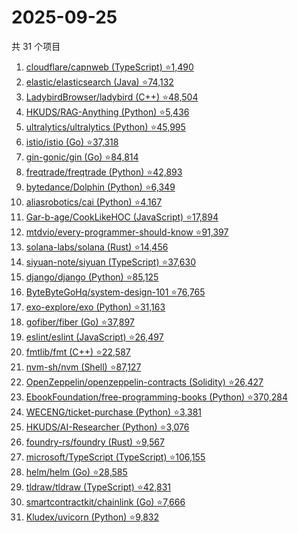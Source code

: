 # 2025-09-25

共 31 个项目

<!-- BEGIN GITHUB -->
<!-- 最后更新时间 2025-09-25 06:08:22 +0800 -->
1. [cloudflare/capnweb (TypeScript) ⭐1,490](https://github.com/cloudflare/capnweb)
1. [elastic/elasticsearch (Java) ⭐74,132](https://github.com/elastic/elasticsearch)
1. [LadybirdBrowser/ladybird (C++) ⭐48,504](https://github.com/LadybirdBrowser/ladybird)
1. [HKUDS/RAG-Anything (Python) ⭐5,436](https://github.com/HKUDS/RAG-Anything)
1. [ultralytics/ultralytics (Python) ⭐45,995](https://github.com/ultralytics/ultralytics)
1. [istio/istio (Go) ⭐37,318](https://github.com/istio/istio)
1. [gin-gonic/gin (Go) ⭐84,814](https://github.com/gin-gonic/gin)
1. [freqtrade/freqtrade (Python) ⭐42,893](https://github.com/freqtrade/freqtrade)
1. [bytedance/Dolphin (Python) ⭐6,349](https://github.com/bytedance/Dolphin)
1. [aliasrobotics/cai (Python) ⭐4,167](https://github.com/aliasrobotics/cai)
1. [Gar-b-age/CookLikeHOC (JavaScript) ⭐17,894](https://github.com/Gar-b-age/CookLikeHOC)
1. [mtdvio/every-programmer-should-know ⭐91,397](https://github.com/mtdvio/every-programmer-should-know)
1. [solana-labs/solana (Rust) ⭐14,456](https://github.com/solana-labs/solana)
1. [siyuan-note/siyuan (TypeScript) ⭐37,630](https://github.com/siyuan-note/siyuan)
1. [django/django (Python) ⭐85,125](https://github.com/django/django)
1. [ByteByteGoHq/system-design-101 ⭐76,765](https://github.com/ByteByteGoHq/system-design-101)
1. [exo-explore/exo (Python) ⭐31,163](https://github.com/exo-explore/exo)
1. [gofiber/fiber (Go) ⭐37,897](https://github.com/gofiber/fiber)
1. [eslint/eslint (JavaScript) ⭐26,497](https://github.com/eslint/eslint)
1. [fmtlib/fmt (C++) ⭐22,587](https://github.com/fmtlib/fmt)
1. [nvm-sh/nvm (Shell) ⭐87,127](https://github.com/nvm-sh/nvm)
1. [OpenZeppelin/openzeppelin-contracts (Solidity) ⭐26,427](https://github.com/OpenZeppelin/openzeppelin-contracts)
1. [EbookFoundation/free-programming-books (Python) ⭐370,284](https://github.com/EbookFoundation/free-programming-books)
1. [WECENG/ticket-purchase (Python) ⭐3,381](https://github.com/WECENG/ticket-purchase)
1. [HKUDS/AI-Researcher (Python) ⭐3,076](https://github.com/HKUDS/AI-Researcher)
1. [foundry-rs/foundry (Rust) ⭐9,567](https://github.com/foundry-rs/foundry)
1. [microsoft/TypeScript (TypeScript) ⭐106,155](https://github.com/microsoft/TypeScript)
1. [helm/helm (Go) ⭐28,585](https://github.com/helm/helm)
1. [tldraw/tldraw (TypeScript) ⭐42,831](https://github.com/tldraw/tldraw)
1. [smartcontractkit/chainlink (Go) ⭐7,666](https://github.com/smartcontractkit/chainlink)
1. [Kludex/uvicorn (Python) ⭐9,832](https://github.com/Kludex/uvicorn)
<!-- END GITHUB -->
